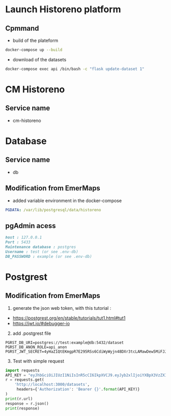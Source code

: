 # Launch Historeno platform

## Cpmmand 

* build of the plateform
```bash
docker-compose up --build
```

* download of the datasets
```bash
docker-compose exec api /bin/bash -c "flask update-dataset 1"
```

# CM Historeno
## Service name
- cm-historeno

# Database
## Service name 
- db

## Modification from EmerMaps
- added variable environment in the docker-compose
```yml
PGDATA: /var/lib/postgresql/data/historeno
```

## pgAdmin acess

```markdown
host : 127.0.0.1
Port : 5433
Maintenance database : postgres
Username : test (or see .env-db)
DB_PASSWORD : example (or see .env-db)
```

# Postgrest

## Modification from EmerMaps
1. generate the json web token, with this tutorial :
  - https://postgrest.org/en/stable/tutorials/tut1.html#tut1
  - https://jwt.io/#debugger-io

2. add .postgrest file
```
PGRST_DB_URI=postgres://test:example@db:5432/dataset
PGRST_DB_ANON_ROLE=api_anon
PGRST_JWT_SECRET=4yHaZ1QtEKmgpR7E295RSs6CdiWyWyjn48DXr3tcLAMawDew5MiFJJLMdDwbc6fi
```

3. Test with simple request
```python
import requests
API_KEY = "eyJhbGciOiJIUzI1NiIsInR5cCI6IkpXVCJ9.eyJyb2xlIjoiYXBpX3VzZXIifQ.II34IQz5jIqOnOoAKM7ou9eg8zOxnQqjHhJx0eshfY4"
r = requests.get(
    'http://localhost:3000/datasets',
     headers={'Authorization': 'Bearer {}'.format(API_KEY)}
)
print(r.url)
response = r.json()
print(response)
```


